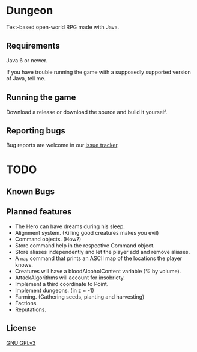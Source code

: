 Dungeon
=======
Text-based open-world RPG made with Java.

Requirements
-------------------
Java 6 or newer.

If you have trouble running the game with a supposedly supported version of Java, tell me.

Running the game
----------------
Download a release or download the source and build it yourself.

Reporting bugs
--------------
Bug reports are welcome in our [issue tracker](https://github.com/mafagafogigante/dungeon/issues).


TODO
====

Known Bugs
----------

Planned features
----------------
- The Hero can have dreams during his sleep.
- Alignment system. (Killing good creatures makes you evil)
- Command objects. (How?)
- Store command help in the respective Command object.
- Store aliases independently and let the player add and remove aliases.
- A ``map`` command that prints an ASCII map of the locations the player knows.
- Creatures will have a bloodAlcoholContent variable (% by volume).
- AttackAlgorithms will account for insobriety.
- Implement a third coordinate to Point.
- Implement dungeons. (in z = -1)
- Farming. (Gathering seeds, planting and harvesting)
- Factions.
- Reputations.

License
-------
[GNU GPLv3](https://github.com/mafagafogigante/dungeon/blob/master/LICENSE.txt)

